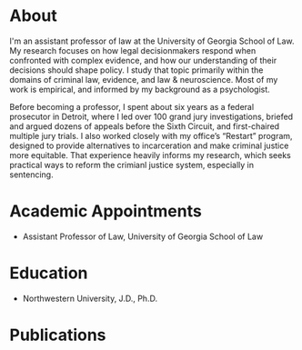 # About
I'm an assistant professor of law at the University of Georgia School of Law. My research focuses on how legal decisionmakers respond when confronted with complex evidence, and how our understanding of their decisions should shape policy. I study that topic primarily within the domains of criminal law, evidence, and law & neuroscience. Most of my work is empirical, and informed by my background as a psychologist.

Before becoming a professor, I spent about six years as a federal prosecutor in Detroit, where I led over 100 grand jury investigations, briefed and argued dozens of appeals before the Sixth Circuit, and first-chaired multiple jury trials. I also  worked closely with my office’s “Restart” program, designed to provide alternatives to incarceration and make criminal justice more equitable. That experience heavily informs my research, which seeks practical ways to reform the crimianl justice system, especially in sentencing.

# Academic Appointments
- Assistant Professor of Law, University of Georgia School of Law

# Education
- Northwestern University, J.D., Ph.D.

# Publications
